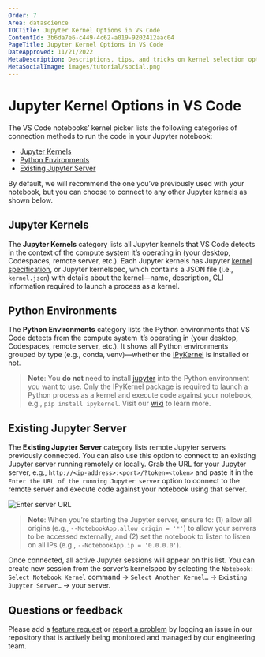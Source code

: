 ```yaml
---
Order: 7
Area: datascience
TOCTitle: Jupyter Kernel Options in VS Code
ContentId: 3b6da7e6-c449-4c62-a019-9202412aac04
PageTitle: Jupyter Kernel Options in VS Code
DateApproved: 11/21/2022
MetaDescription: Descriptions, tips, and tricks on kernel selection options when working with Jupyter Notebooks in Visual Studio Code.
MetaSocialImage: images/tutorial/social.png
---
```


# Jupyter Kernel Options in VS Code <!-- omit in toc -->

The VS Code notebooks’ kernel picker lists the following categories of connection methods to run the code in your Jupyter notebook:
- [Jupyter Kernels](#jupyter-kernels)
- [Python Environments](#python-environments)
- [Existing Jupyter Server](#existing-jupyter-server)

By default, we will recommend the one you’ve previously used with your notebook, but you can choose to connect to any other Jupyter kernels as shown below.

## Jupyter Kernels

The **Jupyter Kernels** category lists all Jupyter kernels that VS Code detects in the context of the compute system it’s operating in (your desktop, Codespaces, remote server, etc.). Each Jupyter kernels has Jupyter [kernel specification](https://jupyter-client.readthedocs.io/en/stable/kernels.html#kernel-specs), or Jupyter kernelspec, which contains a JSON file (i.e., `kernel.json`) with details about the kernel—name, description, CLI information required to launch a process as a kernel.

## Python Environments

The **Python Environments** category lists the Python environments that VS Code detects from the compute system it’s operating in (your desktop, Codespaces, remote server, etc.). It shows all Python environments grouped by type (e.g., conda, venv)—whether the [IPyKernel](https://ipython.readthedocs.io/en/stable/install/kernel_install.html) is installed or not.

   > **Note**: You **__do not__** need to install [jupyter](https://pypi.org/project/jupyter/) into the Python environment you want to use. Only the IPyKernel package is required to launch a Python process as a kernel and execute code against your notebook, e.g., `pip install ipykernel`. Visit our [wiki](https://github.com/microsoft/vscode-jupyter/wiki/Kernels-(Architecture)) to learn more.

## Existing Jupyter Server

The **Existing Jupyter Server** category lists remote Jupyter servers previously connected. You can also use this option to connect to an existing Jupyter server running remotely or locally. Grab the URL for your Jupyter server, e.g., `http://<ip-address>:<port>/?token=<token>` and paste it in the `Enter the URL of the running Jupyter server` option to connect to the remote server and execute code against your notebook using that server.

![Enter server URL](images/jupyter-kernel-options/select-enter-server-url.png)

   > **Note**: When you’re starting the Jupyter server, ensure to: (1) allow all origins (e.g., `--NotebookApp.allow_origin = '*'`) to allow your servers to be accessed externally, and (2) set the notebook to listen to listen on all IPs (e.g., `--NotebookApp.ip = '0.0.0.0'`).

Once connected, all active Jupyter sessions will appear on this list. You can create new session from the server’s kernelspec by selecting the `Notebook: Select Notebook Kernel` command -> `Select Another Kernel…` -> `Existing Jupyter Server…` -> your server.

## Questions or feedback <!-- omit in toc -->

Please add a [feature request](https://github.com/microsoft/vscode-jupyter/issues/new?assignees=&labels=feature-request&template=3_feature_request.md) or [report a problem](https://github.com/microsoft/vscode-jupyter/issues/new?assignees=&labels=bug&template=1_bug_report.md) by logging an issue in our repository that is actively being monitored and managed by our engineering team.
